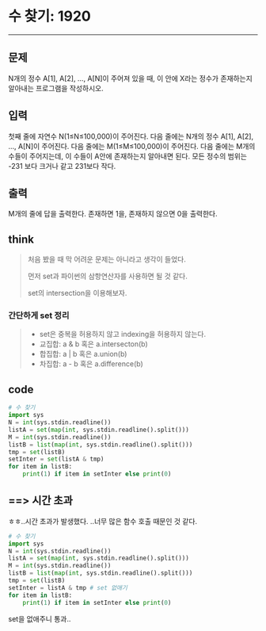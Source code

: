 # 수 찾기: 1920

-----

## 문제

N개의 정수 A[1], A[2], …, A[N]이 주어져 있을 때, 이 안에 X라는 정수가 존재하는지 알아내는 프로그램을 작성하시오.

## 입력

첫째 줄에 자연수 N(1≤N≤100,000)이 주어진다. 다음 줄에는 N개의 정수 A[1], A[2], …, A[N]이 주어진다. 다음 줄에는 M(1≤M≤100,000)이 주어진다. 다음 줄에는 M개의 수들이 주어지는데, 이 수들이 A안에 존재하는지 알아내면 된다. 모든 정수의 범위는 -231 보다 크거나 같고 231보다 작다.

## 출력

M개의 줄에 답을 출력한다. 존재하면 1을, 존재하지 않으면 0을 출력한다.

## think

>처음 봤을 때 막 어려운 문제는 아니라고 생각이 들었다. 
>
>먼저 set과 파이썬의 삼항연산자를 사용하면 될 것 같다.
>
>set의 intersection을 이용해보자.

### 간단하게 set 정리

>+ set은 중복을 허용하지 않고 indexing을 허용하지 않는다.
>+ 교집합: a & b 혹은 a.intersecton(b) 
>+ 합집합: a | b 혹은 a.union(b)
>+ 차집합: a - b 혹은 a.difference(b)

## code

```python
# 수 찾기
import sys
N = int(sys.stdin.readline())
listA = set(map(int, sys.stdin.readline().split()))
M = int(sys.stdin.readline())
listB = list(map(int, sys.stdin.readline().split()))
tmp = set(listB)
setInter = set(listA & tmp)
for item in listB:
    print(1) if item in setInter else print(0)
```

 ##  ==> 시간 초과

ㅎㅎ..시간 초과가 발생했다. ..너무 많은 함수 호출 때문인 것 같다.

```python
# 수 찾기
import sys
N = int(sys.stdin.readline())
listA = set(map(int, sys.stdin.readline().split()))
M = int(sys.stdin.readline())
listB = list(map(int, sys.stdin.readline().split()))
tmp = set(listB)
setInter = listA & tmp # set 없애기
for item in listB:
    print(1) if item in setInter else print(0)
```

set을 없애주니 통과..




